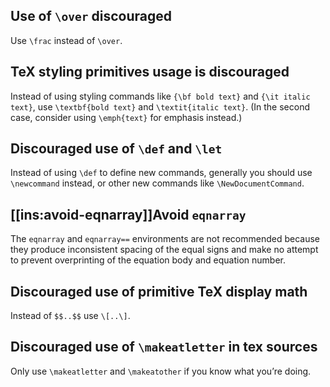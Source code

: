 ## Use of `\over` discouraged

Use `\frac` instead of `\over`.

## TeX styling primitives usage is discouraged

Instead of using styling commands like `{\bf bold text}` and `{\it italic text}`, use `\textbf{bold text}` and `\textit{italic text}`.
(In the second case, consider using `\emph{text}` for emphasis instead.)

## Discouraged use of `\def` and `\let`

Instead of using `\def` to define new commands, generally you should use `\newcommand` instead, or other new commands like `\NewDocumentCommand`.

## [[ins:avoid-eqnarray]]Avoid `eqnarray`
The `eqnarray` and `eqnarray==` environments are not recommended because they produce inconsistent spacing of the equal signs and make no attempt to prevent overprinting of the equation body and equation number.

## Discouraged use of primitive TeX display math

Instead of `$$..$$` use `\[..\]`.

## Discouraged use of `\makeatletter` in tex sources

Only use `\makeatletter` and `\makeatother` if you know what you’re doing.
